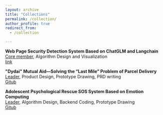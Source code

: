 ```yaml
---
layout: archive
title: "Collections"
permalink: /collection/
author_profile: true
redirect_from:
  - /collection

---
```

**Web Page Security Detection System Based on ChatGLM and Langchain**<br><ins>Core member</ins>, Algorithm Design and Visualization<br>[link](https://mikegoblin.github.io/files/C4.pdf)

**"Dydai" Mutual Aid—Solving the “Last Mile” Problem of Parcel Delivery**<br><ins>Leader</ins>, Product Design, Prototype Drawing, PRD writing<br>[Gitub](https://github.com/MikeGoblin/dydai)

**Adolescent Psychological Rescue SOS System Based on Emotion Computing**<br><ins>Leader</ins>, Algorithm Design, Backend Coding, Prototype Drawing<br>[Gitub](https://github.com/MikeGoblin/Emotion-SOS)
